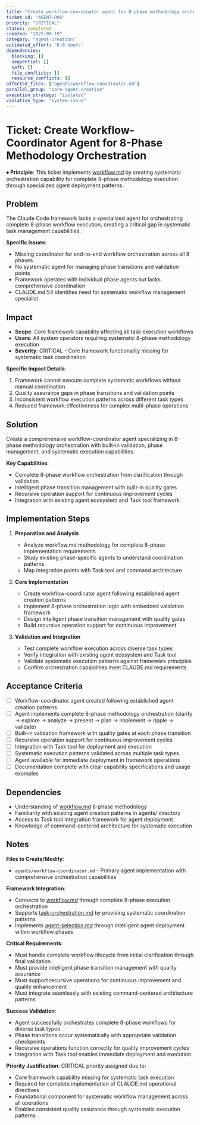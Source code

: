 ```yaml
---
title: "Create workflow-coordinator agent for 8-phase methodology orchestration"
ticket_id: "AGENT-006"
priority: "CRITICAL"
status: completed
created: "2025-08-19"
category: "agent-creation"
estimated_effort: "6-8 hours"
dependencies:
  blocking: []
  sequential: []
  soft: []
  file_conflicts: []
  resource_conflicts: []
affected_files: ["agents/workflow-coordinator.md"]
parallel_group: "core-agent-creation"
execution_strategy: "isolated"
violation_type: "system-issue"
---
```


# Ticket: Create Workflow-Coordinator Agent for 8-Phase Methodology Orchestration

⏺ **Principle**: This ticket implements [workflow.md](../../principles/workflow.md) by creating systematic orchestration capability for complete 8-phase methodology execution through specialized agent deployment patterns.

## Problem

The Claude Code framework lacks a specialized agent for orchestrating complete 8-phase workflow execution, creating a critical gap in systematic task management capabilities.

**Specific Issues**:
- Missing coordinator for end-to-end workflow orchestration across all 8 phases
- No systematic agent for managing phase transitions and validation points
- Framework operates with individual phase agents but lacks comprehensive coordination
- CLAUDE.md:54 identifies need for systematic workflow management specialist

## Impact

- **Scope**: Core framework capability affecting all task execution workflows
- **Users**: All system operators requiring systematic 8-phase methodology execution
- **Severity**: CRITICAL - Core framework functionality missing for systematic task coordination

**Specific Impact Details**:
1. Framework cannot execute complete systematic workflows without manual coordination
2. Quality assurance gaps in phase transitions and validation points
3. Inconsistent workflow execution patterns across different task types
4. Reduced framework effectiveness for complex multi-phase operations

## Solution

Create a comprehensive workflow-coordinator agent specializing in 8-phase methodology orchestration with built-in validation, phase management, and systematic execution capabilities.

**Key Capabilities**:
- Complete 8-phase workflow orchestration from clarification through validation
- Intelligent phase transition management with built-in quality gates
- Recursive operation support for continuous improvement cycles
- Integration with existing agent ecosystem and Task tool framework

## Implementation Steps

1. **Preparation and Analysis**
   - Analyze workflow.md methodology for complete 8-phase implementation requirements
   - Study existing phase-specific agents to understand coordination patterns
   - Map integration points with Task tool and command architecture

2. **Core Implementation**
   - Create workflow-coordinator agent following established agent creation patterns
   - Implement 8-phase orchestration logic with embedded validation framework
   - Design intelligent phase transition management with quality gates
   - Build recursive operation support for continuous improvement

3. **Validation and Integration**
   - Test complete workflow execution across diverse task types
   - Verify integration with existing agent ecosystem and Task tool
   - Validate systematic execution patterns against framework principles
   - Confirm orchestration capabilities meet CLAUDE.md requirements

## Acceptance Criteria

- [ ] Workflow-coordinator agent created following established agent creation patterns
- [ ] Agent implements complete 8-phase methodology orchestration (clarify → explore → analyze → present → plan → implement → ripple → validate)
- [ ] Built-in validation framework with quality gates at each phase transition
- [ ] Recursive operation support for continuous improvement cycles
- [ ] Integration with Task tool for deployment and execution
- [ ] Systematic execution patterns validated across multiple task types
- [ ] Agent available for immediate deployment in framework operations
- [ ] Documentation complete with clear capability specifications and usage examples

## Dependencies

- Understanding of [workflow.md](../../principles/workflow.md) 8-phase methodology
- Familiarity with existing agent creation patterns in agents/ directory
- Access to Task tool integration framework for agent deployment
- Knowledge of command-centered architecture for systematic execution

## Notes

**Files to Create/Modify**:
- `agents/workflow-coordinator.md` - Primary agent implementation with comprehensive orchestration capabilities

**Framework Integration**:
- Connects to [workflow.md](../../principles/workflow.md) through complete 8-phase execution orchestration
- Supports [task-orchestration.md](../../principles/task-orchestration.md) by providing systematic coordination patterns
- Implements [agent-selection.md](../../principles/agent-selection.md) through intelligent agent deployment within workflow phases

**Critical Requirements**:
- Must handle complete workflow lifecycle from initial clarification through final validation
- Must provide intelligent phase transition management with quality assurance
- Must support recursive operations for continuous improvement and quality enhancement
- Must integrate seamlessly with existing command-centered architecture patterns

**Success Validation**:
- Agent successfully orchestrates complete 8-phase workflows for diverse task types
- Phase transitions occur systematically with appropriate validation checkpoints
- Recursive operations function correctly for quality improvement cycles
- Integration with Task tool enables immediate deployment and execution

**Priority Justification**:
CRITICAL priority assigned due to:
- Core framework capability missing for systematic task execution
- Required for complete implementation of CLAUDE.md operational directives
- Foundational component for systematic workflow management across all operations
- Enables consistent quality assurance through systematic execution patterns